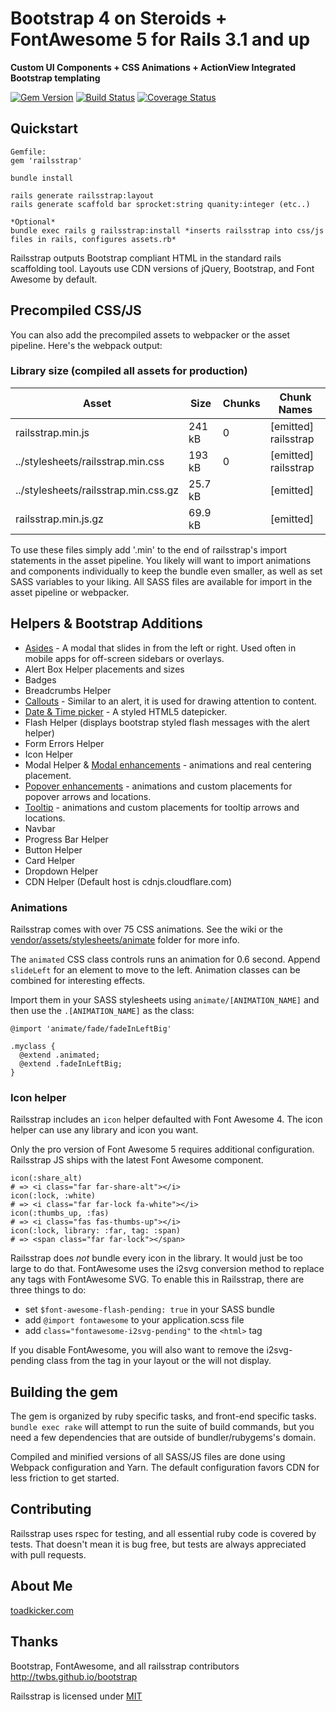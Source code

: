 # Bootstrap 4 on Steroids + FontAwesome 5 for Rails 3.1 and up

**Custom UI Components + CSS Animations + ActionView Integrated Bootstrap templating**

[![Gem Version](https://badge.fury.io/rb/railsstrap.svg)](http://badge.fury.io/rb/railsstrap)
[![Build Status](https://travis-ci.org/toadkicker/railsstrap.svg?branch=develop)](https://travis-ci.org/toadkicker/railsstrap)
[![Coverage Status](https://img.shields.io/coveralls/toadkicker/railsstrap.svg)](https://coveralls.io/r/toadkicker/railsstrap?branch=master)

## Quickstart
```
Gemfile:
gem 'railsstrap'

bundle install

rails generate railsstrap:layout
rails generate scaffold bar sprocket:string quanity:integer (etc..)

*Optional*
bundle exec rails g railsstrap:install *inserts railsstrap into css/js files in rails, configures assets.rb*
```

Railsstrap outputs Bootstrap compliant HTML in the standard rails scaffolding tool.
Layouts use CDN versions of jQuery, Bootstrap, and Font Awesome by default.

## Precompiled CSS/JS

You can also add the precompiled assets to webpacker or the asset pipeline. Here's the webpack output:

### Library size (compiled all assets for production)
|                             Asset |     Size |  Chunks |           Chunk Names |
|-----------------------------------|----------|---------|-----------------------|
|                  railsstrap.min.js  |   241 kB |     0   | [emitted]  railsstrap |
|   ../stylesheets/railsstrap.min.css |   193 kB |     0   | [emitted]  railsstrap |
|../stylesheets/railsstrap.min.css.gz |  25.7 kB |         | [emitted]             |
|                railsstrap.min.js.gz |  69.9 kB |         | [emitted]             |


To use these files simply add '.min' to the end of railsstrap's import statements in the asset pipeline. 
You likely will want to import animations and components individually to keep the bundle even smaller, as well as set SASS variables to your liking.
All SASS files are available for import in the asset pipeline or webpacker.

## Helpers & Bootstrap Additions
* [Asides](https://github.com/toadkicker/railsstrap/wiki/Bootstrap-Additions#aside) - A modal that slides in from the left or right. Used often in mobile apps for off-screen sidebars or overlays.
* Alert Box Helper placements and sizes
* Badges
* Breadcrumbs Helper
* [Callouts](https://github.com/toadkicker/railsstrap/wiki/Bootstrap-Additions#callout) - Similar to an alert, it is used for drawing attention to content.
* [Date & Time picker](https://github.com/toadkicker/railsstrap/wiki/Bootstrap-Additions#datepicker--timepicker) - A styled HTML5 datepicker.
* Flash Helper (displays bootstrap styled flash messages with the alert helper)
* Form Errors Helper
* Icon Helper
* Modal Helper & [Modal enhancements](https://github.com/toadkicker/railsstrap/wiki/Bootstrap-Additions#modal) - animations and real centering placement.
* [Popover enhancements](https://github.com/toadkicker/railsstrap/wiki/Bootstrap-Additions#popover) - animations and custom placements for popover arrows and locations.
* [Tooltip](https://github.com/toadkicker/railsstrap/wiki/Bootstrap-Additions#tooltip) - animations and custom placements for tooltip arrows and locations.
* Navbar
* Progress Bar Helper
* Button Helper
* Card Helper
* Dropdown Helper
* CDN Helper (Default host is cdnjs.cloudflare.com)

### Animations

Railsstrap comes with over 75 CSS animations. See the wiki or the [vendor/assets/stylesheets/animate](https://github.com/toadkicker/railsstrap/tree/master/vendor/assets/stylesheets/animate) folder for more info.

The `animated` CSS class controls runs an animation for 0.6 second. Append `slideLeft` for an element to move to the left. Animation classes can be combined for interesting effects.

Import them in your SASS stylesheets using `animate/[ANIMATION_NAME]` and then use the `.[ANIMATION_NAME]` as the class:

```
@import 'animate/fade/fadeInLeftBig'

.myclass {
  @extend .animated;
  @extend .fadeInLeftBig;
}
```

### Icon helper
Railsstrap includes an `icon` helper defaulted with Font Awesome 4. The icon helper can use any library and icon you want.
 
Only the pro version of Font Awesome 5 requires additional configuration. Railsstrap JS ships with the latest Font Awesome component.

```
icon(:share_alt)
# => <i class="far far-share-alt"></i>
icon(:lock, :white)
# => <i class="far far-lock fa-white"></i>
icon(:thumbs_up, :fas)
# => <i class="fas fas-thumbs-up"></i>
icon(:lock, library: :far, tag: :span)
# => <span class="far far-lock"></span>
```

Railsstrap does *not* bundle every icon in the library. It would just be too large to do that. 
FontAwesome uses the i2svg conversion method to replace any <i></i> tags with FontAwesome SVG.
To enable this in Railsstrap, there are three things to do:
* set `$font-awesome-flash-pending: true` in your SASS bundle
* add `@import fontawesome` to your application.scss file
* add `class="fontawesome-i2svg-pending"` to the `<html>` tag

If you disable FontAwesome, you will also want to remove the i2svg-pending class from the <html> tag in your layout or the <body> will not display.


## Building the gem

The gem is organized by ruby specific tasks, and front-end specific tasks. `bundle exec rake` will attempt to run the suite of build commands, but you need a few dependencies that are outside of bundler/rubygems's domain.

Compiled and minified versions of all SASS/JS files are done using Webpack configuration and Yarn. The default configuration favors CDN for less friction to get started.


## Contributing
Railsstrap uses rspec for testing, and all essential ruby code is covered by tests. That doesn't mean it is bug free, but
tests are always appreciated with pull requests.

## About Me
[toadkicker.com](http://toadkicker.com)


## Thanks
Bootstrap, FontAwesome, and all railsstrap contributors
http://twbs.github.io/bootstrap

Railsstrap is licensed under [MIT](https://github.com/toadkicker/railsstrap/LICENSE.md)

